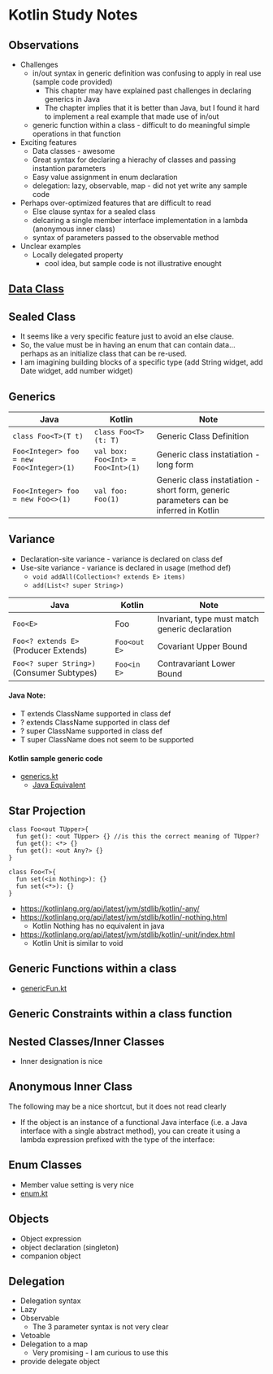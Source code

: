 # Kotlin Study Notes

## Observations 
- Challenges
  - in/out syntax in generic definition was confusing to apply in real use (sample code provided)
    - This chapter may have explained past challenges in declaring generics in Java
    - The chapter implies that it is better than Java, but I found it hard to implement a real example that made use of in/out
  - generic function within a class - difficult to do meaningful simple operations in that function
- Exciting features
  - Data classes - awesome
  - Great syntax for declaring a hierachy of classes and passing instantion parameters
  - Easy value assignment in enum declaration
  - delegation: lazy, observable, map - did not yet write any sample code
- Perhaps over-optimized features that are difficult to read
  - Else clause syntax for a sealed class
  - delcaring a single member interface implementation in a lambda (anonymous inner class)
  - syntax of parameters passed to the observable method
- Unclear examples
  - Locally delegated property
    - cool idea, but sample code is not illustrative enought
  

## [Data Class](dataClass.kt)
## Sealed Class 
- It seems like a very specific feature just to avoid an else clause.
- So, the value must be in having an enum that can contain data... perhaps as an initialize class that can be re-used.
- I am imagining building blocks of a specific type (add String widget, add Date widget, add number widget)
## Generics

Java | Kotlin | Note
---|---|---
`class Foo<T>(T t)` | `class Foo<T>(t: T)` | Generic Class Definition
`Foo<Integer> foo = new Foo<Integer>(1)` | `val box: Foo<Int> = Foo<Int>(1)` | Generic class instatiation - long form
`Foo<Integer> foo = new Foo<>(1)` | `val foo: Foo(1)` | Generic class instatiation - short form, generic parameters can be inferred in Kotlin

## Variance
- Declaration-site variance - variance is declared on class def
- Use-site variance - variance is declared in usage (method def)
  - `void addAll(Collection<? extends E> items)`
  - `add(List<? super String>)` 

Java | Kotlin | Note
---|---|---
`Foo<E>`| Foo<E>|Invariant, type must match generic declaration 
`Foo<? extends E>` (Producer Extends)|`Foo<out E>`|Covariant Upper Bound 
`Foo<? super String>)` (Consumer Subtypes) |`Foo<in E>`|Contravariant Lower Bound

#### Java Note:
  - T extends ClassName supported in class def
  - ? extends ClassName supported in class def
  - ? super ClassName supported in class def
  - T super ClassName does not seem to be supported

#### Kotlin sample generic code
- [generics.kt](generics.kt)
  - [Java Equivalent](test1/src/main/java/demo/MyDemo.java)

## Star Projection
    class Foo<out TUpper>{
      fun get(): <out TUpper> {} //is this the correct meaning of TUpper? 
      fun get(): <*> {} 
      fun get(): <out Any?> {} 
    }

    class Foo<T>{
      fun set(<in Nothing>): {} 
      fun set(<*>): {} 
    }

- https://kotlinlang.org/api/latest/jvm/stdlib/kotlin/-any/
- https://kotlinlang.org/api/latest/jvm/stdlib/kotlin/-nothing.html  
  - Kotlin Nothing has no equivalent in java
- https://kotlinlang.org/api/latest/jvm/stdlib/kotlin/-unit/index.html
  - Kotlin Unit is similar to void

## Generic Functions within a class
- [genericFun.kt](genericFun.kt)


## Generic Constraints within a class function

## Nested Classes/Inner Classes
- Inner designation is nice

## Anonymous Inner Class
The following may be a nice shortcut, but it does not read clearly
- If the object is an instance of a functional Java interface (i.e. a Java interface with a single abstract method), you can create it using a lambda expression prefixed with the type of the interface:

## Enum Classes
- Member value setting is very nice
- [enum.kt](enum.kt)

## Objects
- Object expression
- object declaration (singleton)
- companion object

## Delegation
- Delegation syntax
- Lazy
- Observable
  - The 3 parameter syntax is not very clear
- Vetoable
- Delegation to a map
  - Very promising - I am curious to use this 
- provide delegate object
